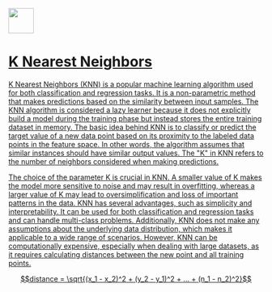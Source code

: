 <a href="https://www.kaggle.com/code/ayushs9020/knn-from-scratch"><img src = "https://cdn.iconscout.com/icon/free/png-256/free-kaggle-3521526-2945029.png" width = 50>

# K Nearest Neighbors

K Nearest Neighbors (KNN) is a popular machine learning algorithm used for both classification and regression tasks. It is a non-parametric method that makes predictions based on the similarity between input samples. The KNN algorithm is considered a lazy learner because it does not explicitly build a model during the training phase but instead stores the entire training dataset in memory. The basic idea behind KNN is to classify or predict the target value of a new data point based on its proximity to the labeled data points in the feature space. In other words, the algorithm assumes that similar instances should have similar output values. The "K" in KNN refers to the number of neighbors considered when making predictions.

The choice of the parameter K is crucial in KNN. A smaller value of K makes the model more sensitive to noise and may result in overfitting, whereas a larger value of K may lead to oversimplification and loss of important patterns in the data. KNN has several advantages, such as simplicity and interpretability. It can be used for both classification and regression tasks and can handle multi-class problems. Additionally, KNN does not make any assumptions about the underlying data distribution, which makes it applicable to a wide range of scenarios. However, KNN can be computationally expensive, especially when dealing with large datasets, as it requires calculating distances between the new point and all training points.

$$distance = \sqrt{(x_1 - x_2)^2 + (y_2 - y_1)^2 + ... + (n_1 - n_2)^2}$$
